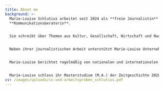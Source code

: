 ```yaml
---
title: About me
background: >-
  Marie-Louise Schlutius arbeitet seit 2024 als **freie Journalistin** und
  **Kommunikationsberaterin**. 


  Sie schreibt über Themen aus Kultur, Gesellschaft, Wirtschaft und Nachhaltigkeit für Medien wie DIE ZEIT, brand eins, SALON (**[Print-Journalismus](/work/#category-print-journalismus)**) sowie falstaff, next Media und gallerytalk (**[Online-Journalismus](/work/#category-online-journalismus)**). Sie absolvierte Praktika beim ZDF München, ZDF New York, Goethe-Institut Paris und den Nürnberger Nachrichten.


  Neben ihrer journalistischen Arbeit unterstützt Marie-Louise Unternehmen, Privatpersonen und Vereine dabei, ihre digitale Sichtbarkeit zu erhöhen. (**[Digitale Kommunikation](/work/#category-digitale-kommunikation)**)


  Marie-Louise berichtet regelmäßig von nationalen und internationalen Konferenzen, wie für die Hamburg Kreativgesellschaft und den Journalistinnenbund. Für die ZEIT Verlagsgruppe war sie bis 2024 vier Jahre lang als PR-Referentin tätig. Sie ist Teil des YouTube-Kollektivs „An das Leben“, arbeitet aktuell an einem Audioprojekt und fühlt sich sowohl vor der Kamera als auch hinter dem Mikrofon wohl. (**[Multimedia](/work/#category-multimedia)**)


  Marie-Louise schloss ihr Masterstudium (M.A.) der Zeitgeschichte 2020 an der Universität Potsdam ab. In ihrer Abschlussarbeit analysierte sie die Gründung der Redaktion „ZEIT im Osten“, publiziert von der Wochenzeitung DIE ZEIT. Zuvor studierte Marie-Louise Politikwissenschaften und Geschichte an der Technischen Universität Dresden (B.A.). Während ihres Bachelorstudiums leitete sie Führungen und Planspiele im Sächsischen Landtag und entwickelte gemeinsam mit Kommiliton:innen den politischen Podcast „Sachstopia“.
cv: /images/uploads/cv-und-arbeitsproben_schlutius.pdf
---
```

